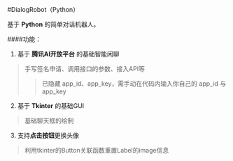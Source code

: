 #DialogRobot（Python）

基于 **Python** 的简单对话机器人。

####功能：

1. 基于 **腾讯AI开放平台** 的基础智能闲聊
> 手写签名申请、调用接口的参数、接入API等
>
> >  已隐藏 app_id、app_key，需手动在代码内输入你自己的 app_id 与 app_key
2. 基于 **Tkinter** 的基础GUI
> 基础聊天框的绘制
3. 支持**点击按钮**更换头像
> 利用tkinter的Button关联函数重置Label的image信息
